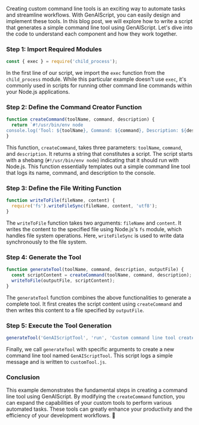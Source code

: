 Creating custom command line tools is an exciting way to automate tasks and streamline workflows. With GenAIScript, you can easily design and implement these tools. In this blog post, we will explore how to write a script that generates a simple command line tool using GenAIScript. Let's dive into the code to understand each component and how they work together.

### Step 1: Import Required Modules

```javascript
const { exec } = require('child_process');
```
In the first line of our script, we import the `exec` function from the `child_process` module. While this particular example doesn't use `exec`, it's commonly used in scripts for running other command line commands within your Node.js applications.

### Step 2: Define the Command Creator Function

```javascript
function createCommand(toolName, command, description) {
  return `#!/usr/bin/env node
console.log('Tool: ${toolName}, Command: ${command}, Description: ${description}');`;
}
```
This function, `createCommand`, takes three parameters: `toolName`, `command`, and `description`. It returns a string that constitutes a script. The script starts with a shebang (`#!/usr/bin/env node`) indicating that it should run with Node.js. This function essentially templates out a simple command line tool that logs its name, command, and description to the console.

### Step 3: Define the File Writing Function

```javascript
function writeToFile(fileName, content) {
  require('fs').writeFileSync(fileName, content, 'utf8');
}
```
The `writeToFile` function takes two arguments: `fileName` and `content`. It writes the content to the specified file using Node.js's `fs` module, which handles file system operations. Here, `writeFileSync` is used to write data synchronously to the file system.

### Step 4: Generate the Tool

```javascript
function generateTool(toolName, command, description, outputFile) {
  const scriptContent = createCommand(toolName, command, description);
  writeToFile(outputFile, scriptContent);
}
```
The `generateTool` function combines the above functionalities to generate a complete tool. It first creates the script content using `createCommand` and then writes this content to a file specified by `outputFile`.

### Step 5: Execute the Tool Generation

```javascript
generateTool('GenAIScriptTool', 'run', 'Custom command line tool created using GenAIScript.', 'customTool.js');
```
Finally, we call `generateTool` with specific arguments to create a new command line tool named `GenAIScriptTool`. This script logs a simple message and is written to `customTool.js`.

### Conclusion

This example demonstrates the fundamental steps in creating a command line tool using GenAIScript. By modifying the `createCommand` function, you can expand the capabilities of your custom tools to perform various automated tasks. These tools can greatly enhance your productivity and the efficiency of your development workflows. 🚀